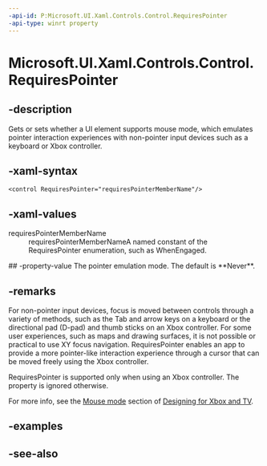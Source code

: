 ```yaml
---
-api-id: P:Microsoft.UI.Xaml.Controls.Control.RequiresPointer
-api-type: winrt property
---
```


<!-- Property syntax
public Windows.UI.Xaml.Controls.RequiresPointer RequiresPointer { get;  set; }
-->

# Microsoft.UI.Xaml.Controls.Control.RequiresPointer

## -description

Gets or sets whether a UI element supports mouse mode, which emulates pointer interaction experiences with non-pointer input devices such as a keyboard or Xbox controller.

## -xaml-syntax
```xaml
<control RequiresPointer="requiresPointerMemberName"/>
```

## -xaml-values

<dl><dt>requiresPointerMemberName</dt><dd>requiresPointerMemberNameA named constant of the RequiresPointer enumeration, such as WhenEngaged.</dd>
</dl>
## -property-value
The pointer emulation mode. The default is **Never**.

## -remarks

For non-pointer input devices, focus is moved between controls through a variety of methods, such as the Tab and arrow keys on a keyboard or the directional pad (D-pad) and thumb sticks on an Xbox controller. For some user experiences, such as maps and drawing surfaces, it is not possible or practical to use XY focus navigation. RequiresPointer enables an app to provide a more pointer-like interaction experience through a cursor that can be moved freely using the Xbox controller.

RequiresPointer is supported only when using an Xbox controller. The property is ignored otherwise.

For more info, see the [Mouse mode](/windows/uwp/input-and-devices/designing-for-tv) section of [Designing for Xbox and TV](/windows/uwp/input-and-devices/designing-for-tv).

## -examples

## -see-also
